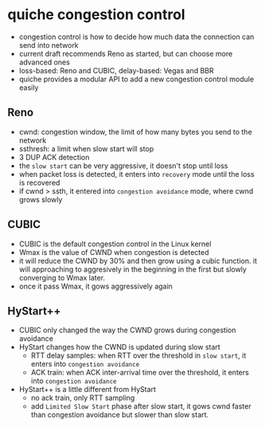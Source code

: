 # quiche congestion control
- congestion control is how to decide how much data the connection can send into network
- current draft recommends Reno as started, but can choose more advanced ones
- loss-based: Reno and CUBIC, delay-based: Vegas and BBR
- quiche provides a modular API to add a new congestion control module easily

## Reno
- cwnd: congestion window, the limit of how many bytes you send to the network
- ssthresh: a limit when slow start will stop
- 3 DUP ACK detection
- the `slow start` can be very aggressive, it doesn't stop until loss
- when packet loss is detected, it enters into `recovery` mode until the loss is recovered
- if cwnd > ssth, it entered into `congestion avoidance` mode, where cwnd grows slowly

## CUBIC
- CUBIC is the default congestion control in the Linux kernel
- Wmax is the value of CWND when congestion is detected
- it will reduce the CWND by 30% and then grow using a cubic function. it will approaching to aggresively in the beginning in the first but slowly converging to Wmax later.
- once it pass Wmax, it gows aggressively again

## HyStart++
- CUBIC only changed the way the CWND grows during congestion avoidance
- HyStart changes how the CWND is updated during slow start
	- RTT delay samples: when RTT over the threshold in `slow start`, it enters into `congestion avoidance`
	- ACK train: when ACK inter-arrival time over the threshold, it enters into `congestion avoidance`
- HyStart++ is a little different from HyStart
	- no ack train, only RTT sampling
	- add `Limited Slow Start` phase after slow start, it gows cwnd faster than congestion avoidance but slower than slow start.